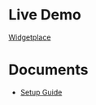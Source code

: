 # Live Demo

[Widgetplace](https://widgetplace-a736g.ondigitalocean.app/)

# Documents

- [Setup Guide](../blob/master/docs/setup.md)
